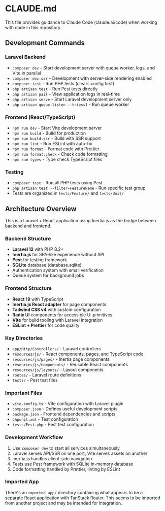 # CLAUDE.md

This file provides guidance to Claude Code (claude.ai/code) when working with code in this repository.

## Development Commands

### Laravel Backend
- `composer dev` - Start development server with queue worker, logs, and Vite in parallel
- `composer dev:ssr` - Development with server-side rendering enabled
- `composer test` - Run PHP tests (clears config first)
- `php artisan test` - Run Pest tests directly
- `php artisan pail` - View application logs in real-time
- `php artisan serve` - Start Laravel development server only
- `php artisan queue:listen --tries=1` - Run queue worker

### Frontend (React/TypeScript)
- `npm run dev` - Start Vite development server
- `npm run build` - Build for production
- `npm run build:ssr` - Build with SSR support
- `npm run lint` - Run ESLint with auto-fix
- `npm run format` - Format code with Prettier
- `npm run format:check` - Check code formatting
- `npm run types` - Type check TypeScript files

### Testing
- `composer test` - Run all PHP tests using Pest
- `php artisan test --filter=FeatureName` - Run specific test group
- Tests are organized in `tests/Feature/` and `tests/Unit/`

## Architecture Overview

This is a Laravel + React application using Inertia.js as the bridge between backend and frontend.

### Backend Structure
- **Laravel 12** with PHP 8.2+
- **Inertia.js** for SPA-like experience without API
- **Pest** for testing framework
- **SQLite** database (database.sqlite)
- Authentication system with email verification
- Queue system for background jobs

### Frontend Structure
- **React 19** with TypeScript
- **Inertia.js React adapter** for page components
- **Tailwind CSS v4** with custom configuration
- **Radix UI** components for accessible UI primitives
- **Vite** for build tooling with Laravel integration
- **ESLint + Prettier** for code quality

### Key Directories
- `app/Http/Controllers/` - Laravel controllers
- `resources/js/` - React components, pages, and TypeScript code
- `resources/js/pages/` - Inertia page components
- `resources/js/components/` - Reusable React components
- `resources/js/layouts/` - Layout components
- `routes/` - Laravel route definitions
- `tests/` - Pest test files

### Important Files
- `vite.config.ts` - Vite configuration with Laravel plugin
- `composer.json` - Defines useful development scripts
- `package.json` - Frontend dependencies and scripts
- `phpunit.xml` - Test configuration
- `tests/Pest.php` - Pest test configuration

### Development Workflow
1. Use `composer dev` to start all services simultaneously
2. Laravel serves API/SSR on one port, Vite serves assets on another
3. Inertia.js handles client-side navigation
4. Tests use Pest framework with SQLite in-memory database
5. Code formatting handled by Prettier, linting by ESLint

### Imported App
There's an `imported_app/` directory containing what appears to be a separate React application with TanStack Router. This seems to be imported from another project and may be intended for integration.